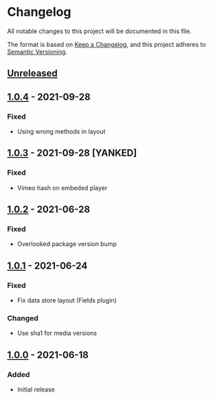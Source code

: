 # Changelog
All notable changes to this project will be documented in this file.

The format is based on [Keep a Changelog](https://keepachangelog.com/en/1.0.0/),
and this project adheres to [Semantic Versioning](https://semver.org/spec/v2.0.0.html).

## [Unreleased]

## [1.0.4] - 2021-09-28
### Fixed
- Using wrong methods in layout

## [1.0.3] - 2021-09-28 [YANKED]
### Fixed
- Vimeo hash on embeded player

## [1.0.2] - 2021-06-28
### Fixed
- Overlooked package version bump

## [1.0.1] - 2021-06-24
### Fixed
- Fix data store layout (Fields plugin)

### Changed
- Use sha1 for media versions

## [1.0.0] - 2021-06-18
### Added
- Initial release

[Unreleased]: https://github.com/piotr-cz/joomla-customfields-vimeo/compare/v1.0.4...HEAD
[1.0.4]: https://github.com/piotr-cz/joomla-customfields-vimeo/compare/v1.0.3...v1.0.4
[1.0.3]: https://github.com/piotr-cz/joomla-customfields-vimeo/compare/v1.0.2...v1.0.3
[1.0.2]: https://github.com/piotr-cz/joomla-customfields-vimeo/compare/v1.0.1...v1.0.2
[1.0.1]: https://github.com/piotr-cz/joomla-customfields-vimeo/compare/v1.0.0...v1.0.1
[1.0.0]: https://github.com/piotr-cz/joomla-customfields-vimeo/releases/tag/v1.0.0
